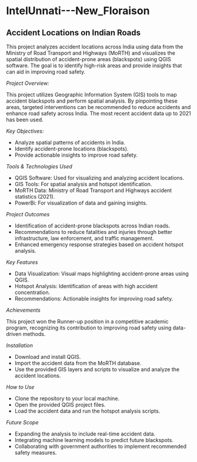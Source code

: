 # IntelUnnati---New_Floraison

## Accident Locations on Indian Roads 

This project analyzes accident locations across India using data from the Ministry of Road Transport and Highways (MoRTH) and visualizes the spatial distribution of accident-prone areas (blackspots) using QGIS software. The goal is to identify high-risk areas and provide insights that can aid in improving road safety.

*Project Overview:*

This project utilizes Geographic Information System (GIS) tools to map accident blackspots and perform spatial analysis. By pinpointing these areas, targeted interventions can be recommended to reduce accidents and enhance road safety across India. The most recent accident data up to 2021 has been used.

*Key Objectives:*
+ Analyze spatial patterns of accidents in India.
+ Identify accident-prone locations (blackspots).
+ Provide actionable insights to improve road safety.

*Tools & Technologies Used*
+ QGIS Software: Used for visualizing and analyzing accident locations.
+ GIS Tools: For spatial analysis and hotspot identification.
+ MoRTH Data: Ministry of Road Transport and Highways accident statistics (2021).
+ PowerBi: For visualization of data and gaining insights.

*Project Outcomes*
+ Identification of accident-prone blackspots across Indian roads.
+ Recommendations to reduce fatalities and injuries through better infrastructure, law enforcement, and traffic management.
+ Enhanced emergency response strategies based on accident hotspot analysis.

*Key Features*
+ Data Visualization: Visual maps highlighting accident-prone areas using QGIS.
+ Hotspot Analysis: Identification of areas with high accident concentration.
+ Recommendations: Actionable insights for improving road safety.

*Achievements*

This project won the Runner-up position in a competitive academic program, recognizing its contribution to improving road safety using data-driven methods.

*Installation*
+ Download and install QGIS.
+ Import the accident data from the MoRTH database.
+ Use the provided GIS layers and scripts to visualize and analyze the accident locations.

*How to Use*
+ Clone the repository to your local machine.
+ Open the provided QGIS project files.
+ Load the accident data and run the hotspot analysis scripts.

*Future Scope*
+ Expanding the analysis to include real-time accident data.
+ Integrating machine learning models to predict future blackspots.
+ Collaborating with government authorities to implement recommended safety measures.
